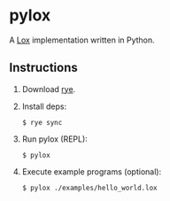 # pylox

A [Lox](https://github.com/munificent/craftinginterpreters) implementation written in Python.

## Instructions

1. Download [rye](https://rye.astral.sh/).
2. Install deps:

    ```
    $ rye sync
    ```
3. Run pylox (REPL):

    ```
    $ pylox
    ```
4. Execute example programs (optional):

    ```
    $ pylox ./examples/hello_world.lox
    ```
